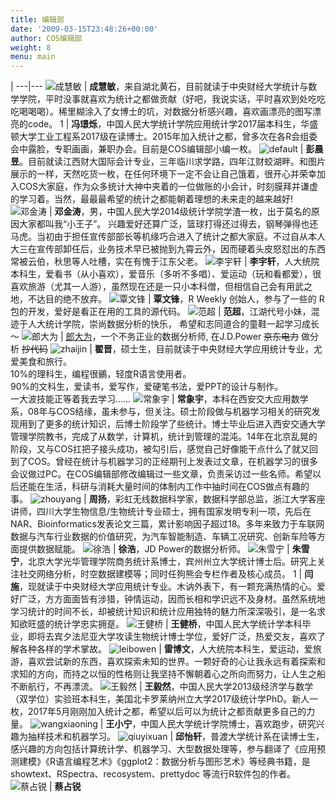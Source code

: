 ```yaml
---
title: 编辑部
date: '2009-03-15T23:48:26+00:00'
author: COS编辑部
weight: 8
menu: main
---
```


<style>
td img{
  width: 100%;
  border-radius:5%;
}

tr td:first-child{
 width:25%;
}
</style>


 |
---|---
![成慧敏](https://cloud.githubusercontent.com/assets/7221728/25788558/9897e0f0-33dc-11e7-8d62-41883f058ce7.jpg) | **成慧敏**，来自湖北黄石，目前就读于中央财经大学统计与数学学院，平时没事就喜欢为统计之都做贡献（好吧，我说实话，平时喜欢到处吃吃吃喝喝喝）。稀里糊涂入了女博士的坑，对数据分析感兴趣，喜欢画漂亮的图写漂亮的code。
1 | **冯璟烁**，中国人民大学统计学院应用统计学2017届本科生，华盛顿大学工业工程系2017级在读博士。2015年加入统计之都，曾多次在各R会组委会中露脸，专职画画，兼职办会。目前是COS编辑部小编一枚。
![default](https://cloud.githubusercontent.com/assets/7221728/25793129/4e8cf290-33fd-11e7-9f0c-846ac1e0efbe.jpg) | **彭晨昱**。目前就读江西财大国际会计专业，三年临川求学路，四年江财蛟湖畔。和图片展示的一样，天然吃货一枚，在任何环境下一定不会让自己饿着，很开心并荣幸加入COS大家庭，作为众多统计大神中夹着的一位做账的小会计，时刻膜拜并谦虚的学习着。当然，最最最希望的统计之都能朝着理想的未来走的越来越好!
![邓金涛](https://cloud.githubusercontent.com/assets/7221728/25788559/9a1f0282-33dc-11e7-9f63-10a7ac42c4f9.jpg) | **邓金涛**，男，中国人民大学2014级统计学院学渣一枚，出于莫名的原因大家都叫我“小王子”。 兴趣爱好还算广泛，篮球打得还过得去，钢琴弹得也还马虎。当初由于担任宣传部部长等机缘巧合进入了统计之都大家庭。不过自从本人大三在宣传部卸任后，业务技术早已被抛到九霄云外，因而硬着头皮怒怼出的东西常被云伯，秋思等人吐槽，实在有愧于江东父老。
![李宇轩](https://cloud.githubusercontent.com/assets/7221728/25788586/d81c09ae-33dc-11e7-8580-05ab733a7c73.jpg) | **李宇轩**，人大统院本科生，爱看书（从小喜欢），爱音乐（多听不多唱）、爱运动（玩和看都爱），很喜欢旅游（尤其一人游），虽然现在还是一只小本科僧，但相信自己会有用武之地，不达目的绝不放弃。
![覃文锋](https://cloud.githubusercontent.com/assets/7221728/25788591/dab66736-33dc-11e7-9d38-720da8ddb85a.jpg) | **覃文锋**，R Weekly 创始人，参与了一些的 R 包的开发，爱好是看正在用的工具的源代码。
![范超](https://cloud.githubusercontent.com/assets/7221728/25791993/7581204e-33f6-11e7-9095-e7a6f7dc0e6c.jpg) | **范超**，江湖代号小妹，混迹于人大统计学院，崇尚数据分析的快乐， 希望和志同道合的童鞋一起学习成长～
![郎大为](https://cloud.githubusercontent.com/assets/7221728/25791991/738e86b4-33f6-11e7-8825-51396d1e764b.jpg) | [郎大为](http://langdawei.com)，一个不务正业的数据分析师, 在J.D.Power ~~京东电力~~ 做分析 ~~抄代码~~
![zhaijin](https://cloud.githubusercontent.com/assets/7221728/25788531/67c2c7d8-33dc-11e7-8bc5-894640e04688.jpg) | **翟晋**，硕士生，目前就读于中央财经大学应用统计专业，尤爱美食和旅行。  <br>10%的理科生，编程很鶸，轻度R语言使用者。<br>  90%的文科生，爱读书，爱写作，爱硬笔书法，爱PPT的设计与制作。<br>  一大波技能正等着我去学习……
![常象宇](https://cloud.githubusercontent.com/assets/7221728/25788532/6931eef0-33dc-11e7-8bac-95fb83a25afe.jpg) | **常象宇**，本科在西安交大应用数学系，08年与COS结缘，虽未参与，但关注。硕士阶段做与机器学习相关的研究发现用到了更多的统计知识，后博士阶段学了些统计。博士毕业后进入西安交通大学管理学院教书，完成了从数学，计算机，统计到管理的混沌。14年在北京乱晃的阶段，又与COS扛把子接头成功，被勾引后，感觉自己好像能干点什么了就又回到了COS。曾经在统计与机器学习的正经期刊上发表过文章，在机器学习的很多会议做过PC。在COS编辑部修改编辑过一些文章，负责采访过一些名师。希望以后还能在生活，科研与消耗大量时间的体制内工作中抽时间在COS做点有趣的事。
![zhouyang](https://cloud.githubusercontent.com/assets/7221728/25789219/7fc60408-33e1-11e7-9228-1311ac6b2fa8.png) | **周扬**，彩虹无线数据科学家，数据科学部总监，浙江大学客座讲师，四川大学生物信息/生物统计专业硕士，拥有国家发明专利一项，先后在NAR、Bioinformatics发表论文三篇，累计影响因子超过18。多年来致力于车联网数据与汽车行业数据的价值研究，为汽车智能制造、车辆工况研究、创新车险等方面提供数据赋能。
![徐浩](https://cloud.githubusercontent.com/assets/7221728/25791994/77d093e8-33f6-11e7-9990-3d4436146817.jpg) | **徐浩**，JD Power的数据分析师。
![朱雪宁](https://cloud.githubusercontent.com/assets/7221728/25791996/7965d06a-33f6-11e7-9a81-0899d4edbb8b.JPG) | **朱雪宁**，北京大学光华管理学院商务统计系博士，宾州州立大学统计博士后。研究上关注社交网络分析，时空数据建模等；同时任狗熊会专栏作者及核心成员。
1 | **闫施**，现就读于中央财经大学应用统计专业。木讷外表下，有一颗充满热情的心。爱好广泛，方方面面皆有涉猎，钟情运动，因而长相和学识远不及身材。虽然系统地学习统计的时间不长，却被统计知识和统计应用独特的魅力所深深吸引，是一名求知欲旺盛的统计学忠实拥趸。
![王健桥](https://cloud.githubusercontent.com/assets/7221728/25788475/fff5f3be-33db-11e7-9c01-000d3a9a2580.png) | **王健桥**，中国人民大学统计学本科毕业，即将去宾夕法尼亚大学攻读生物统计博士学位，爱好广泛，热爱交友，喜欢了解各种各样的学术掌故。
![leibowen](https://cloud.githubusercontent.com/assets/7221728/25788480/06a7d182-33dc-11e7-8181-1cfbc8452691.jpg) | **雷博文**，人大统院本科生，爱运动，爱旅游，喜欢尝试新的东西，喜欢探索未知的世界。一颗好奇的心让我永远有着探索和求知的方向，而持之以恒的性格则让我坚持不懈朝着心之所向而努力，让人生之船不断航行，不再漂流。
![王毅然](https://cloud.githubusercontent.com/assets/7221728/25788597/e295b736-33dc-11e7-9e62-61ea8f0190b1.jpg) | **王毅然**，中国人民大学2013级经济学与数学（双学位）实验班本科生，美国北卡罗莱纳州立大学2017级统计学PhD。新人一枚，2017年5月刚刚加入统计之都，希望以后可以为统计之都贡献更多自己的力量。
![wangxiaoning](https://cloud.githubusercontent.com/assets/7221728/25788528/65b1af86-33dc-11e7-9f1b-207eae93ff58.jpg) | **王小宁**，中国人民大学统计学院博士，喜欢跑步，研究兴趣为抽样技术和机器学习。
![qiuyixuan](https://cloud.githubusercontent.com/assets/7221728/25788496/216e3484-33dc-11e7-8e7d-ca50b6450cc7.jpg) | **邱怡轩**，普渡大学统计系在读博士生，感兴趣的方向包括计算统计学、机器学习、大型数据处理等，参与翻译了《应用预测建模》《R语言编程艺术》《ggplot2：数据分析与图形艺术》等经典书籍，是 showtext、RSpectra、recosystem、prettydoc 等流行R软件包的作者。
![蔡占锐](https://cloud.githubusercontent.com/assets/7221728/25791987/71e81532-33f6-11e7-9c1a-19fa4a0e6148.png) | **蔡占锐**
